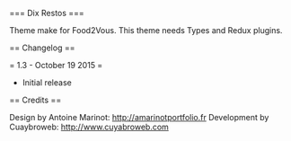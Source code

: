=== Dix Restos ===

Theme make for Food2Vous. 
This theme needs Types and Redux plugins.

== Changelog ==

= 1.3 - October 19 2015 =
* Initial release

== Credits ==

Design by Antoine Marinot: http://amarinotportfolio.fr
Development by Cuaybroweb: http://www.cuyabroweb.com